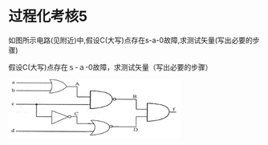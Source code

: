 # 过程化考核5

如图所示电路(见附近)中,假设C(大写)点存在s-a-0故障,求测试矢量(写出必要的步骤)

假设C(大写)点存在ｓ-ａ-0故障，求测试矢量（写出必要的步骤）

![过程化考核5_电路](../assets/gchExam5_电路.png)
